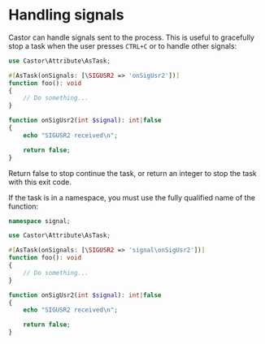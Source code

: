 # Handling signals

Castor can handle signals sent to the process. This is useful to gracefully
stop a task when the user presses `CTRL+C` or to handle other signals:

```php
use Castor\Attribute\AsTask;

#[AsTask(onSignals: [\SIGUSR2 => 'onSigUsr2'])]
function foo(): void
{
    // Do something...
}

function onSigUsr2(int $signal): int|false
{
    echo "SIGUSR2 received\n";

    return false;
}
```

Return false to stop continue the task, or return an integer to stop the task
with this exit code.

If the task is in a namespace, you must use the fully qualified name of the function:

```php
namespace signal;

use Castor\Attribute\AsTask;

#[AsTask(onSignals: [\SIGUSR2 => 'signal\onSigUsr2'])]
function foo(): void
{
    // Do something...
}

function onSigUsr2(int $signal): int|false
{
    echo "SIGUSR2 received\n";

    return false;
}
```

